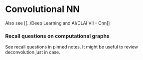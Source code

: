 # Convolutional NN

Also see [[../Deep Learning and AI/DLAI VII - Cnn]]

### Recall questions on computational graphs

See recall questions in pinned notes. 
It might be useful to review deconvolution just in case.

